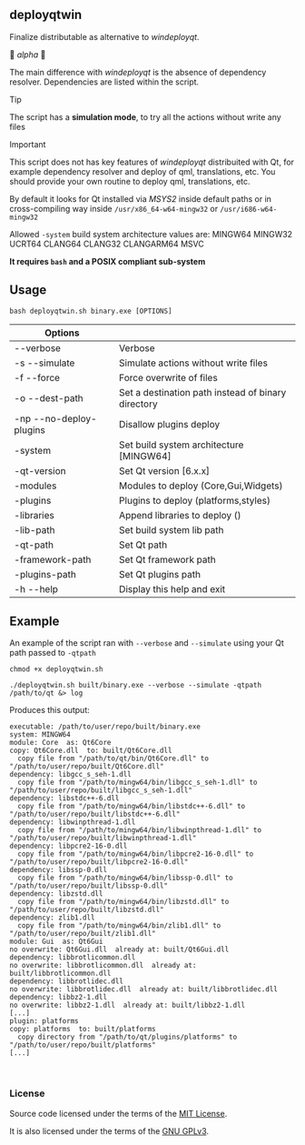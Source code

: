 ## deployqtwin

Finalize distributable as alternative to *windeployqt*.

:construction: *alpha* :construction:

The main difference with *windeployqt* is the absence of dependency resolver. Dependencies are listed within the script.

> [!TIP]
> The script has a **simulation mode**, to try all the actions without write any files

> [!IMPORTANT]
> This script does not has key features of *windeployqt* distribuited with Qt, for example dependency resolver and deploy of qml, translations, etc. You should provide your own routine to deploy qml, translations, etc.

By default it looks for Qt installed via *MSYS2* inside default paths or in cross-compiling way inside `/usr/x86_64-w64-mingw32` or `/usr/i686-w64-mingw32`

Allowed `-system` build system architecture values are: MINGW64 MINGW32 UCRT64 CLANG64 CLANG32 CLANGARM64 MSVC

**It requires `bash` and a POSIX compliant sub-system**


## Usage

`bash deployqtwin.sh binary.exe [OPTIONS]`

| Options |  |
| ------- | - |
| --verbose | Verbose |
| -s --simulate | Simulate actions without write files |
| -f --force | Force overwrite of files |
| -o --dest-path | Set a destination path instead of binary directory |
| -np --no-deploy-plugins | Disallow plugins deploy |
| -system | Set build system architecture \[MINGW64\] |
| -qt-version | Set Qt version \[6.x.x\] |
| -modules | Modules to deploy (Core,Gui,Widgets) |
| -plugins | Plugins to deploy (platforms,styles) |
| -libraries | Append libraries to deploy () |
| -lib-path | Set build system lib path |
| -qt-path | Set Qt path |
| -framework-path | Set Qt framework path |
| -plugins-path | Set Qt plugins path |
| -h --help | Display this help and exit |


## Example

An example of the script ran with `--verbose` and `--simulate` using your Qt path passed to `-qtpath`
```
chmod +x deployqtwin.sh

./deployqtwin.sh built/binary.exe --verbose --simulate -qtpath /path/to/qt &> log
```

Produces this output:
```
executable: /path/to/user/repo/built/binary.exe
system: MINGW64
module: Core  as: Qt6Core
copy: Qt6Core.dll  to: built/Qt6Core.dll
  copy file from "/path/to/qt/bin/Qt6Core.dll" to "/path/to/user/repo/built/Qt6Core.dll"
dependency: libgcc_s_seh-1.dll
  copy file from "/path/to/mingw64/bin/libgcc_s_seh-1.dll" to "/path/to/user/repo/built/libgcc_s_seh-1.dll"
dependency: libstdc++-6.dll
  copy file from "/path/to/mingw64/bin/libstdc++-6.dll" to "/path/to/user/repo/built/libstdc++-6.dll"
dependency: libwinpthread-1.dll
  copy file from "/path/to/mingw64/bin/libwinpthread-1.dll" to "/path/to/user/repo/built/libwinpthread-1.dll"
dependency: libpcre2-16-0.dll
  copy file from "/path/to/mingw64/bin/libpcre2-16-0.dll" to "/path/to/user/repo/built/libpcre2-16-0.dll"
dependency: libssp-0.dll
  copy file from "/path/to/mingw64/bin/libssp-0.dll" to "/path/to/user/repo/built/libssp-0.dll"
dependency: libzstd.dll
  copy file from "/path/to/mingw64/bin/libzstd.dll" to "/path/to/user/repo/built/libzstd.dll"
dependency: zlib1.dll
  copy file from "/path/to/mingw64/bin/zlib1.dll" to "/path/to/user/repo/built/zlib1.dll"
module: Gui  as: Qt6Gui
no overwrite: Qt6Gui.dll  already at: built/Qt6Gui.dll
dependency: libbrotlicommon.dll
no overwrite: libbrotlicommon.dll  already at: built/libbrotlicommon.dll
dependency: libbrotlidec.dll
no overwrite: libbrotlidec.dll  already at: built/libbrotlidec.dll
dependency: libbz2-1.dll
no overwrite: libbz2-1.dll  already at: built/libbz2-1.dll
[...]
plugin: platforms
copy: platforms  to: built/platforms
  copy directory from "/path/to/qt/plugins/platforms" to "/path/to/user/repo/built/platforms"
[...]
```

&nbsp;

### License

Source code licensed under the terms of the [MIT License](https://github.com/e2se/deployqtwin/blob/main/LICENSE-MIT).

It is also licensed under the terms of the [GNU GPLv3](https://github.com/e2se/deployqtwin/blob/main/LICENSE-GPL-3.0-or-later).

